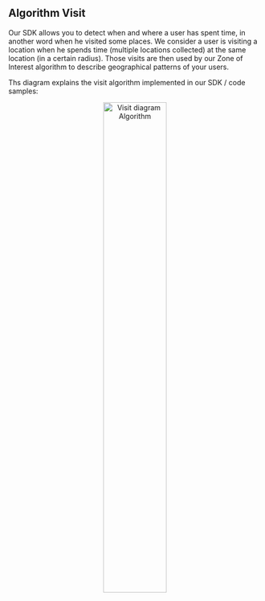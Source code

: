 ﻿
## Algorithm Visit

Our SDK allows you to detect when and where a user has spent time, in another word when he visited some places. We consider a user is visiting a location when he spends time (multiple locations collected) at the same location (in a certain radius). Those visits are then used by our Zone of Interest algorithm to describe geographical patterns of your users.

Ths diagram explains the visit algorithm implemented in our SDK / code samples: 

<p align="center">
  <img alt="Visit diagram Algorithm" src="https://github.com/woosmap/woosmap-geofencing-ios-sdk/raw/master/assets/VisitDiagram.png" width="50%">
</p>
